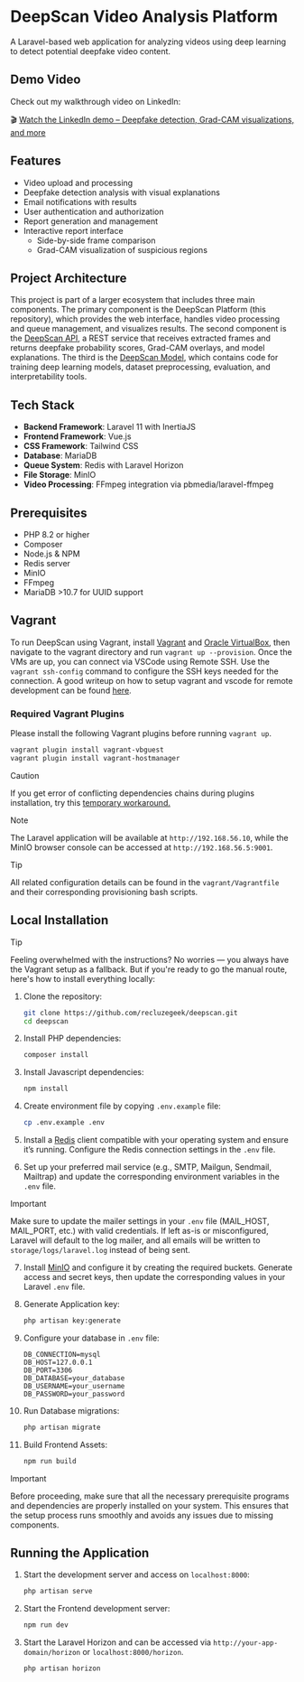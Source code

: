 # DeepScan Video Analysis Platform

A Laravel-based web application for analyzing videos using deep learning to detect potential deepfake video content.

## Demo Video

Check out my walkthrough video on LinkedIn:

🎬 [Watch the LinkedIn demo – Deepfake detection, Grad-CAM visualizations, and more](https://www.linkedin.com/posts/recluzegeek_deepfakedetection-aiethics-finalyearproject-activity-7307449380221915136-X42J)

## Features

- Video upload and processing
- Deepfake detection analysis with visual explanations
- Email notifications with results
- User authentication and authorization
- Report generation and management
- Interactive report interface
  - Side-by-side frame comparison
  - Grad-CAM visualization of suspicious regions

## Project Architecture

This project is part of a larger ecosystem that includes three main components. The primary component is the DeepScan Platform (this repository), which provides the web interface, handles video processing and queue management, and visualizes results. The second component is the [DeepScan API](https://github.com/recluzegeek/deepscan-api), a REST service that receives extracted frames and returns deepfake probability scores, Grad-CAM overlays, and model explanations. The third is the [DeepScan Model](https://github.com/recluzegeek/deepscan-model), which contains code for training deep learning models, dataset preprocessing, evaluation, and interpretability tools.

## Tech Stack

- **Backend Framework**: Laravel 11 with InertiaJS
- **Frontend Framework**: Vue.js
- **CSS Framework**: Tailwind CSS
- **Database**: MariaDB
- **Queue System**: Redis with Laravel Horizon
- **File Storage**: MinIO
- **Video Processing**: FFmpeg integration via pbmedia/laravel-ffmpeg

## Prerequisites

- PHP 8.2 or higher
- Composer
- Node.js & NPM
- Redis server
- MinIO
- FFmpeg
- MariaDB >10.7 for UUID support

## Vagrant

To run DeepScan using Vagrant, install [Vagrant](https://developer.hashicorp.com/vagrant/install) and [Oracle VirtualBox](https://www.virtualbox.org/wiki/Downloads), then navigate to the vagrant directory and run `vagrant up --provision`. Once the VMs are up, you can connect via VSCode using Remote SSH. Use the `vagrant ssh-config` command to configure the SSH keys needed for the connection. A good writeup on how to setup vagrant and vscode for remote development can be found [here](https://iximiuz.com/en/posts/how-to-setup-development-environment/).

### Required Vagrant Plugins

Please install the following Vagrant plugins before running `vagrant up`.

```bash
vagrant plugin install vagrant-vbguest
vagrant plugin install vagrant-hostmanager
```

> [!CAUTION]
> If you get error of conflicting dependencies chains during plugins installation, try this [temporary workaround.](https://github.com/dotless-de/vagrant-vbguest/issues/410)

> [!NOTE]
> The Laravel application will be available at `http://192.168.56.10`, while the MinIO browser console can be accessed at `http://192.168.56.5:9001`.

> [!TIP]
> All related configuration details can be found in the `vagrant/Vagrantfile` and their corresponding provisioning bash scripts.

## Local Installation

> [!TIP]
> Feeling overwhelmed with the instructions?
> No worries — you always have the Vagrant setup as a fallback. But if you're ready to go the manual route, here's how to install everything locally:

1. Clone the repository:

   ```bash
   git clone https://github.com/recluzegeek/deepscan.git
   cd deepscan
   ```

2. Install PHP dependencies:

    ```bash
    composer install
    ```

3. Install Javascript dependencies:

    ```bash
    npm install
    ```

4. Create environment file by copying `.env.example` file:

    ```bash
    cp .env.example .env
    ```

5. Install a [Redis](https://redis.io/downloads/) client compatible with your operating system and ensure it’s running. Configure the Redis connection settings in the `.env` file.

6. Set up your preferred mail service (e.g., SMTP, Mailgun, Sendmail, Mailtrap) and update the corresponding environment variables in the `.env` file.

> [!IMPORTANT]
> Make sure to update the mailer settings in your `.env` file (MAIL_HOST, MAIL_PORT, etc.) with valid credentials.
> If left as-is or misconfigured, Laravel will default to the log mailer, and all emails will be written to `storage/logs/laravel.log` instead of being sent.

7. Install [MinIO](https://min.io/open-source/download) and configure it by creating the required buckets. Generate access and secret keys, then update the corresponding values in your Laravel `.env` file.

8. Generate Application key:

    ```bash
    php artisan key:generate
    ```

9. Configure your database in `.env` file:

    ```env
    DB_CONNECTION=mysql
    DB_HOST=127.0.0.1
    DB_PORT=3306
    DB_DATABASE=your_database
    DB_USERNAME=your_username
    DB_PASSWORD=your_password
    ```

10. Run Database migrations:

    ```bash
    php artisan migrate
    ```

11. Build Frontend Assets:

    ```bash
    npm run build
    ```

> [!IMPORTANT]
> Before proceeding, make sure that all the necessary prerequisite programs and dependencies are properly installed on your system. This ensures that the setup process runs smoothly and avoids any issues due to missing components.

## Running the Application

1. Start the development server and access on `localhost:8000`:

    ```bash
    php artisan serve
    ```

2. Start the Frontend development server:

    ```bash
    npm run dev
    ```

3. Start the Laravel Horizon and can be accessed via `http://your-app-domain/horizon` or `localhost:8000/horizon`.

    ```bash
    php artisan horizon
    ```
